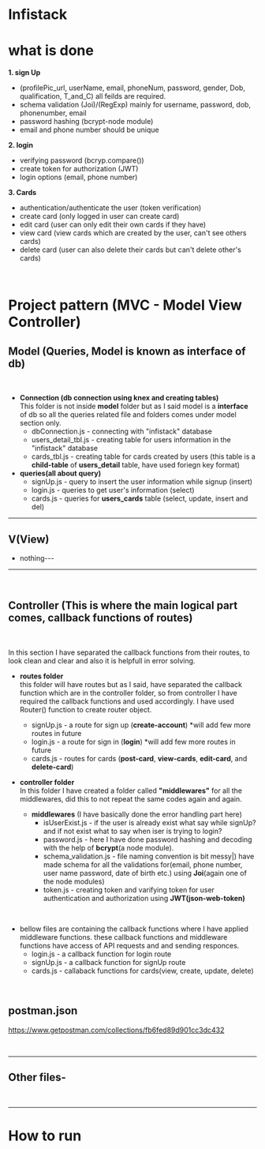# Infistack

# what is done
**1. sign Up**
 - (profilePic_url, userName, email, phoneNum, password, gender, Dob, qualification, T_and_C) all feilds are required.
  - schema validation (Joi)/(RegExp) mainly for username, password, dob, phonenumber, email
  - password hashing (bcrypt-node module)
  - email and phone number should be unique

**2. login**
 - verifying password (bcryp.compare())
 - create token for authorization (JWT)
 - login options (email, phone number)

**3. Cards**
 - authentication/authenticate the user (token verification)
 - create card (only logged in user can create card)
 - edit card (user can only edit their own cards if they have)
 - view card (view cards which are created by the user, can't see others cards)
 - delete card (user can also delete their cards but can't delete other's cards)  
  
<br />

# Project pattern (MVC - Model View Controller)
## Model (Queries, Model is known as interface of db)  
<br />

- **Connection (db connection using knex and creating tables)**  
This folder is not inside **model** folder but as I said model is a **interface** of db so all the queries related file and folders comes under model section only.
  - dbConnection.js - connecting with "infistack" database
  - users_detail_tbl.js - creating table for users information in the "infistack" database
  - cards_tbl.js - creating table for cards created by users (this table is a **child-table** of **users_detail** table, have used foriegn key format)
- **queries(all about query)**
  - signUp.js - query to insert the user information while signup (insert)
  - login.js - queries to get user's information (select)  
  - cards.js - queries for **users_cards** table (select, update, insert and del)

---
## V(View)
- nothing---
---
<br />

## Controller (This is where the main logical part comes, callback functions of routes)
<br />

In this section I have separated the callback functions from their routes, to look clean and clear and also it is helpfull in error solving.
- **routes folder**  
this folder will have routes but as I said, have separated the callback function which are in the controller folder, so from controller I have required the callback functions and used accordingly. I have used Router() function to create router object.
  - signUp.js - a route for sign up (**create-account**) *will add few more routes in future
  - login.js - a route for sign in (**login**) *will add few more routes in future
  - cards.js - routes for cards (**post-card**, **view-cards**, **edit-card**, and **delete-card**)  

- **controller folder**  
In this folder I have created a folder called **"middlewares"** for all the middlewares, did this to not repeat the same codes again and again.
  - **middlewares** (I have basically done the error handling part here)
    - isUserExist.js - if the user is already exist what say while signUp? and if not exist what to say when iser is trying to login?
    - password.js - here I have done password hashing and decoding with the help of **bcrypt**(a node module).
    - schema_validation.js - file naming convention is bit messy|) have made schema for all the validations for(email, phone number, user name
    password, date of birth etc.) using **Joi**(again one of the node modules)
    - token.js - creating token and varifying token for user authentication and authorization using **JWT(json-web-token)**  
<br />

  - bellow files are containing the callback functions where I have applied middleware functions. these callback functions and middleware functions have access of API requests and and sending responces.  
    - login.js - a callback function for login route
    - signUp.js - a callback function for signUp route
    - cards.js - callaback functions for cards(view, create, update, delete)

<br />

## postman.json
https://www.getpostman.com/collections/fb6fed89d901cc3dc432

<br />

---
## Other files-

<br />

---
# How to run

